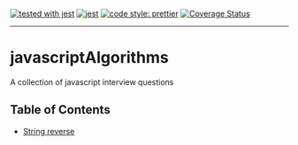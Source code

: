 [![tested with jest](https://img.shields.io/badge/tested_with-jest-99424f.svg)](https://github.com/facebook/jest) [![jest](https://jestjs.io/img/jest-badge.svg)](https://github.com/facebook/jest)
[![code style: prettier](https://img.shields.io/badge/code_style-prettier-ff69b4.svg?style=flat-square)](https://github.com/prettier/prettier)
[![Coverage Status](https://coveralls.io/repos/github/xargr/javascriptAlgorithms/badge.svg?branch=master)](https://coveralls.io/github/xargr/javascriptAlgorithms?branch=master)

------------------------------------------------------------------------
# javascriptAlgorithms
A collection of javascript interview questions


## Table of Contents

- [String reverse](#updating-to-new-releases)